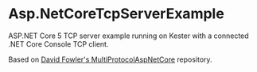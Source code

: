 # Asp.NetCoreTcpServerExample
ASP.NET Core 5 TCP server example running on Kester with a connected .NET Core Console TCP client.

Based on [David Fowler's MultiProtocolAspNetCore](https://github.com/davidfowl/MultiProtocolAspNetCore) repository.
